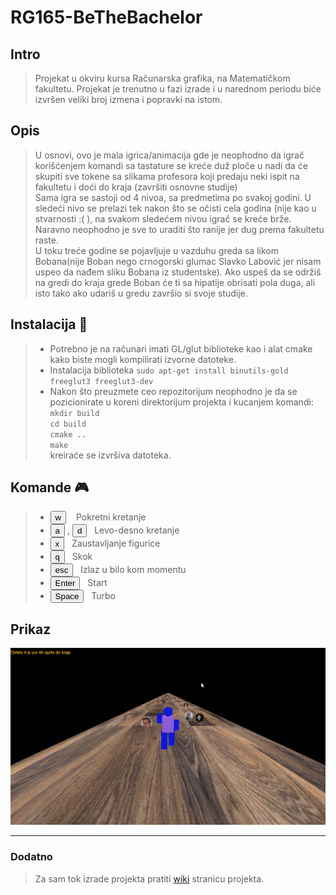 # RG165-BeTheBachelor



## Intro

>Projekat u okviru kursa Računarska grafika, 
na Matematičkom fakultetu.
>Projekat je trenutno u fazi izrade i u narednom
periodu biće izvršen veliki broj izmena i popravki
na istom.

## Opis
> U osnovi, ovo je mala igrica/animacija
gde je neophodno da igrač korišćenjem komandi
sa tastature se kreće duž ploče u nadi da će skupiti
sve tokene sa slikama profesora koji predaju
neki ispit na fakultetu i doći do kraja
(završiti osnovne studije)  
> Sama igra se sastoji od 4 nivoa, sa predmetima
po svakoj godini. U sledeći nivo se prelazi
tek nakon što se očisti cela godina (nije kao
u stvarnosti :( ), na svakom sledećem nivou
igrač se kreće brže. Naravno neophodno je 
sve to uraditi što ranije jer dug prema
fakultetu raste.  
> U toku treće godine se pojavljuje u vazduhu
greda sa likom Bobana(nije Boban nego crnogorski 
glumac Slavko Labović jer nisam uspeo da 
nađem sliku Bobana iz studentske). Ako uspeš
da se održiš na gredi do kraja grede Boban će
ti sa hipatije obrisati pola duga, ali isto tako 
ako udariš u gredu završio si svoje studije.

## Instalacija :construction:
>- Potrebno je na računari imati GL/glut biblioteke kao i alat cmake kako 
biste mogli kompilirati izvorne datoteke. 
>- Instalacija biblioteka `sudo apt-get install binutils-gold freeglut3 freeglut3-dev `
>- Nakon što preuzmete ceo repozitorijum 
neophodno je da se pozicionirate u koreni
direktorijum projekta i kucanjem komandi: <br/>
`mkdir build` <br/> `cd build` 
 <br/>  `cmake ..` <br/>  `make` <br/>
kreiraće se izvršiva datoteka.



## Komande  :video_game:
>* <button>w</button> &nbsp;&nbsp; Pokretni kretanje
>* <button>a</button> , <button>d</button> &nbsp;&nbsp;Levo-desno kretanje
>* <button>x</button>&nbsp;&nbsp; Zaustavljanje figurice
>* <button>q</button>&nbsp;&nbsp; Skok
>* <button>esc</button>&nbsp;&nbsp; Izlaz u bilo kom momentu
>* <button>Enter</button>&nbsp;&nbsp; Start
>* <button>Space</button>&nbsp;&nbsp; Turbo

## Prikaz
![Prikaz](screenshots/5_report.png)


---

### Dodatno
>Za sam tok izrade projekta pratiti 
[wiki](https://github.com/MATF-RG18/RG165-bethebachelor/wiki/Izve%C5%A1taji) 
stranicu projekta.
